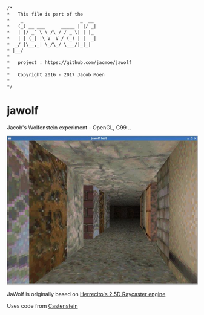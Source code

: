 ```
/*
*   This file is part of the
*    _                     _  __ 
*   (_) __ ___      _____ | |/ _|
*   | |/ _` \ \ /\ / / _ \| | |_ 
*   | | (_| |\ V  V / (_) | |  _|
*  _/ |\__,_| \_/\_/ \___/|_|_|  
* |__/                           
* 
*   project : https://github.com/jacmoe/jawolf
*
*   Copyright 2016 - 2017 Jacob Moen
*
*/
```

# jawolf
Jacob's Wolfenstein experiment - OpenGL, C99 ..

![Segment Debugging][segdebug]

JaWolf is originally based on [Herrecito's 2.5D Raycaster engine][herrecito] 

Uses code from [Castenstein][castenstein]


[segdebug]: https://github.com/jacmoe/jawolf/raw/master/segdebug.jpg "Segment Debugging - textures cycled for each segment"
[herrecito]: https://github.com/herrecito/engine "Herrecito's 2.5D Raycaster engine"
[castenstein]: https://bytecode77.com/garage/software/castenstein "Castenstein"
